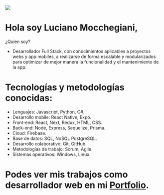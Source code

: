 <img src="https://media.istockphoto.com/photos/cardboard-with-words-hello-world-on-laptop-keyboard-picture-id576544696?b=1&k=20&m=576544696&s=170667a&w=0&h=E3NGfgX_-Iuo_UUwnTM5McnqGGFD0KWa_NzRxBM3t2M=" />

# Hola soy Luciano Mocchegiani, 
¿Quien soy?
- Desarrollador Full Stack, con conocimientos aplicables a proyectos webs y app mobiles, a realizarse de forma escalable y modularizados para optimizar de mejor manera la funcionalidad y el mantenimiento de la app.




# Tecnologías y metodologías conocidas:
- Lenguajes: Javascript, Python, C#.
- Desarrollo mobile: React Native, Expo.
- Front-end: React, Next, Redux, HTML, CSS.
- Back-end: Node, Express, Sequelize, Prisma.
- Cloud: Firebase.
- Base de datos: SQL, NoSQL PostgreSQL.
- Desarrollo colaborativo: Git, GitHub.
- Metodologías de trabajo: Scrum, Agile.
- Sistemas operativos: Windows, Linux.


# Podes ver mis trabajos como desarrollador web en mi <a href="https://lucianomocchegiani.vercel.app/" >Portfolio</a>.




